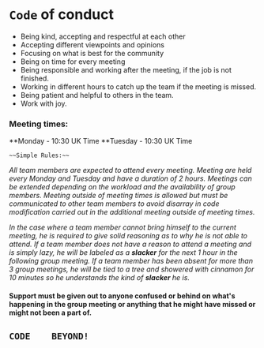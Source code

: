 # `Code` of conduct

- Being kind, accepting and respectful at each other
- Accepting different viewpoints and opinions
- Focusing on what is best for the community
- Being on time for every meeting
- Being responsible and working after the meeting, if the job is not finished.
- Working in different hours to catch up the team if the meeting is missed.
- Being patient and helpful to others in the team.
- Work with joy.


### Meeting times:

**Monday - 10:30 UK Time
**Tuesday -  10:30 UK Time

	~~Simple Rules:~~

*All team members are expected to attend every meeting. Meeting are held every Monday and Tuesday and have a duration of 2 hours. Meetings can be extended depending on the workload and the availability of group members. Meeting outside of meeting times is allowed but must be communicated to other team members to avoid disarray in code modification carried out in the additional meeting outside of meeting times.*

 *In the case where a team member cannot bring himself to the current meeting, he is required to give solid reasoning as to why he is not able to attend. If a team member does not have a reason to attend a meeting and is simply lazy, he will be labeled as a **slacker** for the next 1 hour in the following group meeting. If a team member has been absent for more than 3 group meetings, he will be tied to a tree and showered with cinnamon for 10 minutes so he understands the kind of **slacker** he is.*

#### Support must be given out to anyone confused or behind on what's happening in the group meeting or anything that he might have missed or might not been a part of. 

## `CODE	BEYOND!`


